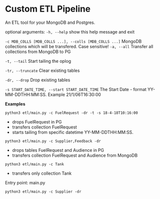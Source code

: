 # Custom ETL Pipeline

An ETL tool for your MongoDB and Postgres.

optional arguments:
`-h, --help` show this help message and exit

`-c MDB_COLLS [MDB_COLLS ...], --colls [MDB_COLLS ...]`
MongoDB collections which will be transfered. Case
sensitive!
`-a, --all` Transfer all collections from MongoDB to PG

`-t, --tail` Start tailing the oplog

`-tr, --truncate` Clear existing tables

`-dr, --drop` Drop existing tables

`-s START_DATE_TIME, --start START_DATE_TIME`
The Start Date - format YY-MM-DDTHH:MM:SS. Example
21/1/06T16:30:00

**Examples**

`python3 etl/main.py -c FuelRequest -dr -t -s 18-4-18T10:16:00`

* drops FuelRequest in PG
* transfers collection FuelRequest
* starts tailing from specific datetime YY-MM-DDTHH:MM:SS.

`python3 etl/main.py -c Supplier,Feedback -dr`

* drops tables FuelRequest and Audience in PG
* transfers collection FuelRequest and Audience from MongoDB

`python3 etl/main.py -c Tank`

* transfers only collection Tank

Entry point: main.py

`python3 etl/main.py -c Supplier -dr`
